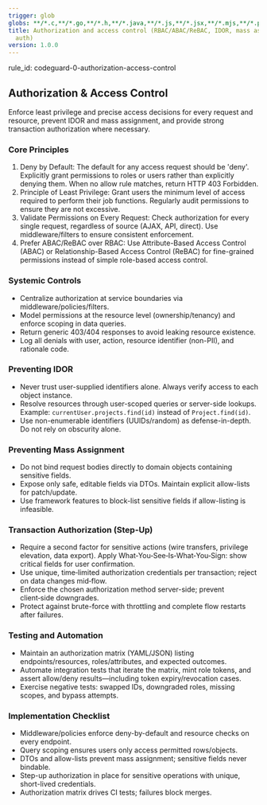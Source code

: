 ```yaml
---
trigger: glob
globs: **/*.c,**/*.go,**/*.h,**/*.java,**/*.js,**/*.jsx,**/*.mjs,**/*.php,**/*.py,**/*.pyi,**/*.pyx,**/*.rb,**/*.ts,**/*.tsx,**/*.yaml,**/*.yml
title: Authorization and access control (RBAC/ABAC/ReBAC, IDOR, mass assignment, transaction
  auth)
version: 1.0.0
---
```


rule_id: codeguard-0-authorization-access-control

## Authorization & Access Control

Enforce least privilege and precise access decisions for every request and resource, prevent IDOR and mass assignment, and provide strong transaction authorization where necessary.

### Core Principles
1.  Deny by Default: The default for any access request should be 'deny'. Explicitly grant permissions to roles or users rather than explicitly denying them. When no allow rule matches, return HTTP 403 Forbidden.
2.  Principle of Least Privilege: Grant users the minimum level of access required to perform their job functions. Regularly audit permissions to ensure they are not excessive.
3.  Validate Permissions on Every Request: Check authorization for every single request, regardless of source (AJAX, API, direct). Use middleware/filters to ensure consistent enforcement.
4.  Prefer ABAC/ReBAC over RBAC: Use Attribute-Based Access Control (ABAC) or Relationship-Based Access Control (ReBAC) for fine-grained permissions instead of simple role-based access control.

### Systemic Controls
- Centralize authorization at service boundaries via middleware/policies/filters.
- Model permissions at the resource level (ownership/tenancy) and enforce scoping in data queries.
- Return generic 403/404 responses to avoid leaking resource existence.
- Log all denials with user, action, resource identifier (non-PII), and rationale code.

### Preventing IDOR
- Never trust user-supplied identifiers alone. Always verify access to each object instance.
- Resolve resources through user-scoped queries or server-side lookups. Example: `currentUser.projects.find(id)` instead of `Project.find(id)`.
- Use non-enumerable identifiers (UUIDs/random) as defense-in-depth. Do not rely on obscurity alone.

### Preventing Mass Assignment
- Do not bind request bodies directly to domain objects containing sensitive fields.
- Expose only safe, editable fields via DTOs. Maintain explicit allow-lists for patch/update.
- Use framework features to block-list sensitive fields if allow-listing is infeasible.

### Transaction Authorization (Step-Up)
- Require a second factor for sensitive actions (wire transfers, privilege elevation, data export). Apply What‑You‑See‑Is‑What‑You‑Sign: show critical fields for user confirmation.
- Use unique, time‑limited authorization credentials per transaction; reject on data changes mid‑flow.
- Enforce the chosen authorization method server-side; prevent client‑side downgrades.
- Protect against brute-force with throttling and complete flow restarts after failures.

### Testing and Automation
- Maintain an authorization matrix (YAML/JSON) listing endpoints/resources, roles/attributes, and expected outcomes.
- Automate integration tests that iterate the matrix, mint role tokens, and assert allow/deny results—including token expiry/revocation cases.
- Exercise negative tests: swapped IDs, downgraded roles, missing scopes, and bypass attempts.

### Implementation Checklist
- Middleware/policies enforce deny-by-default and resource checks on every endpoint.
- Query scoping ensures users only access permitted rows/objects.
- DTOs and allow-lists prevent mass assignment; sensitive fields never bindable.
- Step-up authorization in place for sensitive operations with unique, short-lived credentials.
- Authorization matrix drives CI tests; failures block merges.
